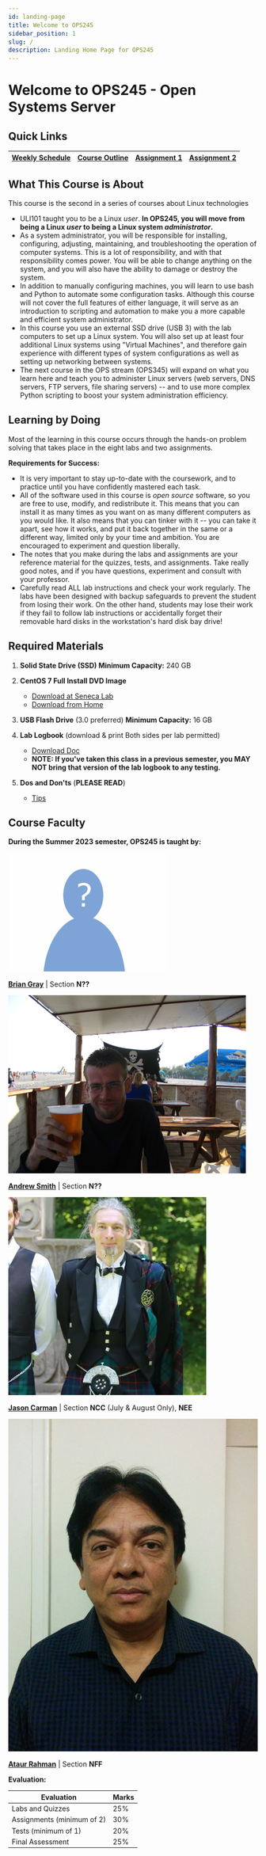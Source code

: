 ```yaml
---
id: landing-page
title: Welcome to OPS245
sidebar_position: 1
slug: /
description: Landing Home Page for OPS245
---
```


# Welcome to OPS245 - Open Systems Server

## Quick Links

| [Weekly Schedule](./weekly-schedule.md) | [Course Outline](https://apps.senecacollege.ca/ssos/findOutline.do?schoolCode=SICT&termCode=20222&subjectCode=OPS245) | [Assignment 1](/B-Assignments/assignment1.md) | [Assignment 2](/B-Assignments/assignment2.md) |
| --- | --- | --- | --- |

## What This Course is About

This course is the second in a series of courses about Linux technologies

  - ULI101 taught you to be a Linux _user_. **In OPS245, you will move from being a Linux _user_ to being a Linux system _administrator_.**
  - As a system administrator, you will be responsible for installing, configuring, adjusting, maintaining, and troubleshooting the operation of computer systems. This is a lot of responsibility, and with that responsibility comes power. You will be able to change anything on the system, and you will also have the ability to damage or destroy the system.
  - In addition to manually configuring machines, you will learn to use bash and Python to automate some configuration tasks. Although this course will not cover the full features of either language, it will serve as an introduction to scripting and automation to make you a more capable and efficient system administrator.
  - In this course you use an external SSD drive (USB 3) with the lab computers to set up a Linux system. You will also set up at least four additional Linux systems using "Virtual Machines", and therefore gain experience with different types of system configurations as well as setting up networking between systems.
  - The next course in the OPS stream (OPS345) will expand on what you learn here and teach you to administer Linux servers (web servers, DNS servers, FTP servers, file sharing servers) -- and to use more complex Python scripting to boost your system administration efficiency.

## Learning by Doing

Most of the learning in this course occurs through the hands-on problem solving that takes place in the eight labs and two assignments.

**Requirements for Success:**

  - It is very important to stay up-to-date with the coursework, and to practice until you have confidently mastered each task.
  - All of the software used in this course is _open source_ software, so you are free to use, modify, and redistribute it. This means that you can install it as many times as you want on as many different computers as you would like. It also means that you can tinker with it -- you can take it apart, see how it works, and put it back together in the same or a different way, limited only by your time and ambition. You are encouraged to experiment and question liberally.
  - The notes that you make during the labs and assignments are your reference material for the quizzes, tests, and assignments. Take really good notes, and if you have questions, experiment and consult with your professor.
  - Carefully read ALL lab instructions and check your work regularly. The labs have been designed with backup safeguards to prevent the student from losing their work. On the other hand, students may lose their work if they fail to follow lab instructions or accidentally forget their removable hard disks in the workstation's hard disk bay drive!

## Required Materials

1. **Solid State Drive (SSD)	Minimum Capacity:** 240 GB
2. **CentOS 7 Full Install DVD Image**

      - [Download at Seneca Lab](https://mirror.senecacollege.ca/centos/7/isos/x86_64/CentOS-7-x86_64-DVD-2009.iso)
      - [Download from Home](https://mirror.netflash.net/centos/7.9.2009/isos/x86_64/CentOS-7-x86_64-DVD-2009.iso)

3. **USB Flash Drive** (3.0 preferred)	**Minimum Capacity:** 16 GB
4. **Lab Logbook** (download & print Both sides per lab permitted)

      - [Download Doc](/files/OPS245-Logbook-Online.doc)
      - **NOTE: If you've taken this class in a previous semester, you MAY NOT bring that version of the lab logbook to any testing.**

5. **Dos and Don'ts** (**PLEASE READ**)

      - [Tips](/C-ExtraResources/tips.md)

## Course Faculty

**During the Summer 2023 semester, OPS245 is taught by:**

![Peter Callaghan](/img/Petercallaghan.jpg)

**[Brian Gray](mailto:brian.gray@senecacollege.ca)** \| Section **N??**

![Andrew](/img/Andrew.jpg)

**[Andrew Smith](mailto:andrew.smith@senecacollege.ca)** \| Section **N??**

![Jason Carman](/img/JasonCarman.jpg)

**[Jason Carman](mailto:jason.carman@senecacollege.ca)** \| Section **NCC** (July & August Only), **NEE**

![Ataur Rahman](/img/Ataur-RTN.jpg)

**[Ataur Rahman](mailto:ataur.rahman@senecacollege.ca)** \| Section **NFF**

**Evaluation:**

| **Evaluation** | **Marks** |
| --- | --- |
| Labs and Quizzes | 25% |
| Assignments (minimum of 2) | 30% |
| Tests (minimum of 1) | 20% |
| Final Assessment | 25% |

